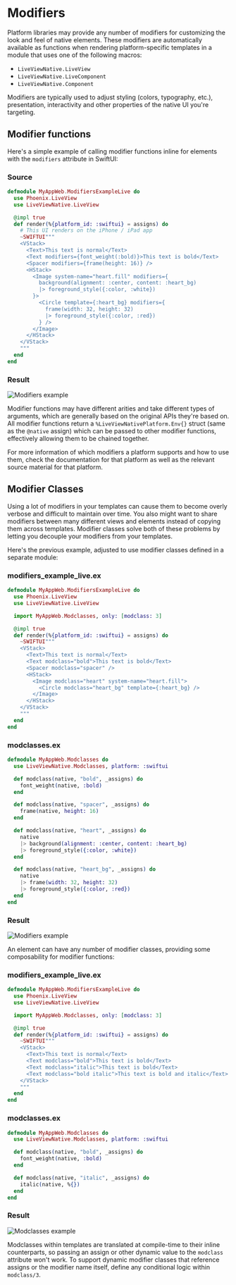 # Modifiers

Platform libraries may provide any number of modifiers for customizing the look and feel of native
elements. These modifiers are automatically available as functions when rendering platform-specific
templates in a module that uses one of the following macros:

- `LiveViewNative.LiveView`
- `LiveViewNative.LiveComponent`
- `LiveViewNative.Component`

Modifiers are typically used to adjust styling (colors, typography, etc.), presentation, interactivity
and other properties of the native UI you're targeting.

## Modifier functions

Here's a simple example of calling modifier functions inline for elements with the `modifiers` attribute in SwiftUI:

<!-- tabs-open -->

### Source

```elixir
defmodule MyAppWeb.ModifiersExampleLive do
  use Phoenix.LiveView
  use LiveViewNative.LiveView

  @impl true
  def render(%{platform_id: :swiftui} = assigns) do
    # This UI renders on the iPhone / iPad app
    ~SWIFTUI"""
    <VStack>
      <Text>This text is normal</Text>
      <Text modifiers={font_weight(:bold)}>This text is bold</Text>
      <Spacer modifiers={frame(height: 16)} />
      <HStack>
        <Image system-name="heart.fill" modifiers={
          background(alignment: :center, content: :heart_bg)
          |> foreground_style({:color, :white})
        }>
          <Circle template={:heart_bg} modifiers={
            frame(width: 32, height: 32)
            |> foreground_style({:color, :red})
          } />
        </Image>
      </HStack>
    </VStack>
    """
  end
end
```

### Result

![Modifiers example](./assets/images/modifiers-example.png)

<!-- tabs-close -->

Modifier functions may have different arities and take different types of arguments, which are generally based on the
original APIs they're based on. All modifier functions return a `%LiveViewNativePlatform.Env{}` struct (same as the
`@native` assign) which can be passed to other modifier functions, effectively allowing them to be chained together.

For more information of which modifiers a platform supports and how to use them, check the documentation for that
platform as well as the relevant source material for that platform. 

## Modifier Classes

Using a lot of modifiers in your templates can cause them to become overly verbose and difficult to maintain over
time. You also might want to share modifiers between many different views and elements instead of copying them
across templates. Modifier classes solve both of these problems by letting you decouple your modifiers from your
templates.

Here's the previous example, adjusted to use modifier classes defined in a separate module:

<!-- tabs-open -->

### modifiers_example_live.ex

```elixir
defmodule MyAppWeb.ModifiersExampleLive do
  use Phoenix.LiveView
  use LiveViewNative.LiveView

  import MyAppWeb.Modclasses, only: [modclass: 3]

  @impl true
  def render(%{platform_id: :swiftui} = assigns) do
    ~SWIFTUI"""
    <VStack>
      <Text>This text is normal</Text>
      <Text modclass="bold">This text is bold</Text>
      <Spacer modclass="spacer" />
      <HStack>
        <Image modclass="heart" system-name="heart.fill">
          <Circle modclass="heart_bg" template={:heart_bg} />
        </Image>
      </HStack>
    </VStack>
    """
  end
end
```

### modclasses.ex

```elixir
defmodule MyAppWeb.Modclasses do
  use LiveViewNative.Modclasses, platform: :swiftui

  def modclass(native, "bold", _assigns) do
    font_weight(native, :bold)
  end

  def modclass(native, "spacer", _assigns) do
    frame(native, height: 16)
  end

  def modclass(native, "heart", _assigns) do
    native
    |> background(alignment: :center, content: :heart_bg)
    |> foreground_style({:color, :white})
  end

  def modclass(native, "heart_bg", _assigns) do
    native
    |> frame(width: 32, height: 32)
    |> foreground_style({:color, :red})
  end
end
```

### Result

![Modifiers example](./assets/images/modifiers-example.png)

<!-- tabs-close -->

An element can have any number of modifier classes, providing some composability for modifier functions:

<!-- tabs-open -->

### modifiers_example_live.ex

```elixir
defmodule MyAppWeb.ModifiersExampleLive do
  use Phoenix.LiveView
  use LiveViewNative.LiveView

  import MyAppWeb.Modclasses, only: [modclass: 3]

  @impl true
  def render(%{platform_id: :swiftui} = assigns) do
    ~SWIFTUI"""
    <VStack>
      <Text>This text is normal</Text>
      <Text modclass="bold">This text is bold</Text>
      <Text modclass="italic">This text is bold</Text>
      <Text modclass="bold italic">This text is bold and italic</Text>
    </VStack>
    """
  end
end
```

### modclasses.ex

```elixir
defmodule MyAppWeb.Modclasses do
  use LiveViewNative.Modclasses, platform: :swiftui

  def modclass(native, "bold", _assigns) do
    font_weight(native, :bold)
  end

  def modclass(native, "italic", _assigns) do
    italic(native, %{})
  end
end
```

### Result

![Modclasses example](./assets/images/modclasses-example.png)

<!-- tabs-close -->

Modclasses within templates are translated at compile-time to their inline counterparts, so passing an assign or other
dynamic value to the `modclass` attribute won't work. To support dynamic modifier classes that reference assigns or the
modifier name itself, define any conditional logic within `modclass/3`.
